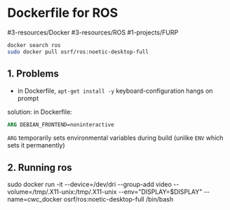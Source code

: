 # Dockerfile for ROS
#3-resources/Docker #3-resources/ROS #1-projects/FURP

```bash
docker search ros
sudo docker pull osrf/ros:noetic-desktop-full
```

## 1. Problems

- in Dockerfile, `apt-get install -y` keyboard-configuration hangs on prompt

solution: in Dockerfile:
```Dockerfile
ARG DEBIAN_FRONTEND=noninteractive
```

`ARG` temporarily sets environmental variables during build (unlike `ENV` which sets it permanently)

## 2. Running ros
sudo docker run -it --device=/dev/dri --group-add video --volume=/tmp/.X11-unix:/tmp/.X11-unix  --env="DISPLAY=$DISPLAY"  --name=cwc_docker  osrf/ros:noetic-desktop-full  /bin/bash
